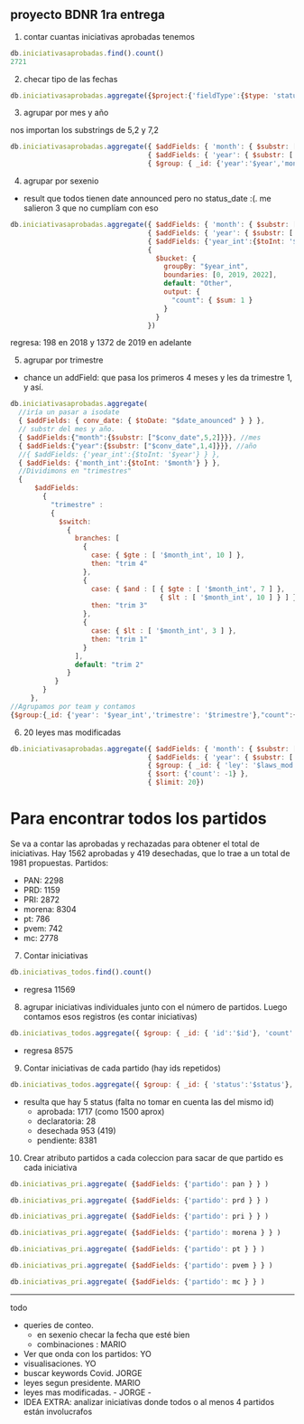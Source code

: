 ## proyecto BDNR 1ra entrega
1. contar cuantas iniciativas aprobadas tenemos
```javascript
db.iniciativasaprobadas.find().count()
2721
```
2. checar tipo de las fechas
```javascript
db.iniciativasaprobadas.aggregate({$project:{'fieldType':{$type: 'status_date'}} })
```

3. agrupar por mes y año

nos importan los substrings de 5,2 y 7,2


```javascript
db.iniciativasaprobadas.aggregate({ $addFields: { 'month': { $substr: ['$date_anounced', 5, 2] } } }, 
                                  { $addFields: { 'year': { $substr: ['$date_anounced', 12, 4] } } }, 
                                  { $group: { _id: {'year':'$year','month':'$month'}, 'count': { $count: {} } } })
```

4. agrupar por sexenio
  - result que todos tienen date announced pero no status_date :(. me salieron 3 que no cumplíam con eso

```javascript
db.iniciativasaprobadas.aggregate({ $addFields: { 'month': { $substr: ['$date_anounced', 5, 2] } } }, 
                                  { $addFields: { 'year': { $substr: ['$date_anounced', 12, 4] } } }, 
                                  { $addFields: {'year_int':{$toInt: '$year'} } },
                                  {
                                    $bucket: {
                                      groupBy: "$year_int",
                                      boundaries: [0, 2019, 2022],
                                      default: "Other",
                                      output: {
                                        "count": { $sum: 1 }
                                      }
                                    }
                                  })
```
regresa: 198 en 2018 y 1372 de 2019 en adelante


5. agrupar por trimestre
  - chance un addField: que pasa los primeros 4 meses y les da trimestre 1, y así. 


```javascript
db.iniciativasaprobadas.aggregate(
  //iría un pasar a isodate
  { $addFields: { conv_date: { $toDate: "$date_anounced" } } },
  // substr del mes y año. 
  { $addFields:{"month":{$substr: ["$conv_date",5,2]}}}, //mes
  { $addFields:{"year":{$substr: ["$conv_date",1,4]}}}, //año
  //{ $addFields: {'year_int':{$toInt: '$year'} } },
  { $addFields: {'month_int':{$toInt: '$month'} } },
  //Dividimons en "trimestres"
  {
      $addFields:
        {
          "trimestre" :
          {
            $switch:
              {
                branches: [
                  {
                    case: { $gte : [ '$month_int', 10 ] },
                    then: "trim 4"
                  },
                  {
                    case: { $and : [ { $gte : [ '$month_int', 7 ] },
                                     { $lt : [ '$month_int', 10 ] } ] },
                    then: "trim 3"
                  },
                  {
                    case: { $lt : [ '$month_int', 3 ] },
                    then: "trim 1"
                  }
                ],
                default: "trim 2"
              }
           }
        }
     },
//Agrupamos por team y contamos
{$group:{_id: {'year': '$year_int','trimestre': '$trimestre'},"count":{$count:{}}}});
```

6. 20 leyes mas modificadas

```javascript
db.iniciativasaprobadas.aggregate({ $addFields: { 'month': { $substr: ['$date_anounced', 5, 2] } } }, 
                                  { $addFields: { 'year': { $substr: ['$date_anounced', 12, 4] } } }, 
                                  { $group: { _id: { 'ley': '$laws_mod' }, 'count': { $count: {} } } },
                                  { $sort: {'count': -1} },
                                  { $limit: 20})
```

# Para encontrar todos los partidos

Se va a contar las aprobadas y rechazadas para obtener el total de iniciativas. 
Hay 1562 aprobadas y 419 desechadas, que lo trae a un total de 1981 propuestas.
Partidos: 
- PAN: 2298
- PRD: 1159
- PRI: 2872
- morena: 8304
- pt: 786
- pvem: 742
- mc: 2778

7. Contar iniciativas
```javascript
db.iniciativas_todos.find().count()
```
- regresa 11569


8. agrupar iniciativas individuales junto con el número de partidos. Luego contamos esos registros (es contar iniciativas)

```javascript
db.iniciativas_todos.aggregate({ $group: { _id: { 'id':'$id'}, 'count': { $count: {} } } }, {$count: 'count'})
```
- regresa 8575

9. Contar iniciativas de cada partido (hay ids repetidos)

```javascript
db.iniciativas_todos.aggregate({ $group: { _id: { 'status':'$status'}, 'count': { $count: {} } } })
```
- resulta que hay 5 status  (falta no tomar en cuenta las del mismo id)
  - aprobada: 1717 (como 1500 aprox)
  - declaratoria: 28
  - desechada 953 (419)
  - pendiente: 8381 

10. Crear atributo partidos a cada coleccion para sacar de que partido es cada iniciativa

```javascript
db.iniciativas_pri.aggregate( {$addFields: {'partido': pan } } )
```
```javascript
db.iniciativas_pri.aggregate( {$addFields: {'partido': prd } } )
```
```javascript
db.iniciativas_pri.aggregate( {$addFields: {'partido': pri } } )
```
```javascript
db.iniciativas_pri.aggregate( {$addFields: {'partido': morena } } )
```
```javascript
db.iniciativas_pri.aggregate( {$addFields: {'partido': pt } } )
```
```javascript
db.iniciativas_pri.aggregate( {$addFields: {'partido': pvem } } )
```
```javascript
db.iniciativas_pri.aggregate( {$addFields: {'partido': mc } } )
```



- ----


todo
- queries de conteo. 
  - en sexenio checar la fecha que esté bien
  - combinaciones : MARIO
- Ver que onda con los partidos: YO
- visualisaciones. YO
- buscar keywords Covid. JORGE
- leyes segun presidente. MARIO
- leyes mas modificadas. - JORGE -
- IDEA EXTRA: analizar iniciativas donde todos o al menos 4 partidos están involucrafos
